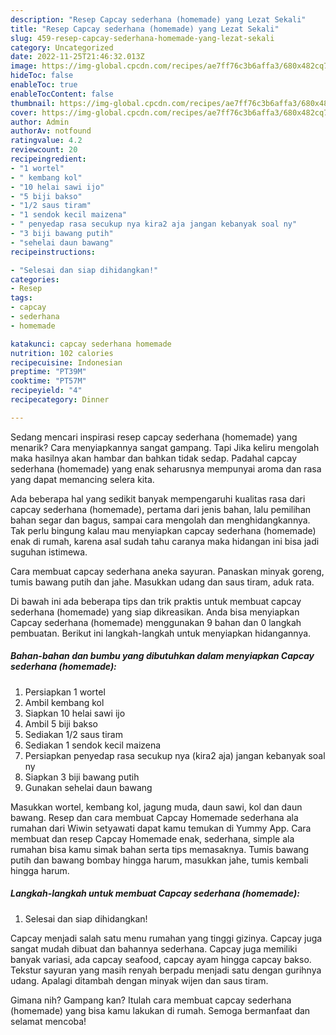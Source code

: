 ```yaml
---
description: "Resep Capcay sederhana (homemade) yang Lezat Sekali"
title: "Resep Capcay sederhana (homemade) yang Lezat Sekali"
slug: 459-resep-capcay-sederhana-homemade-yang-lezat-sekali
category: Uncategorized
date: 2022-11-25T21:46:32.013Z
image: https://img-global.cpcdn.com/recipes/ae7ff76c3b6affa3/680x482cq70/capcay-sederhana-homemade-foto-resep-utama.jpg
hideToc: false
enableToc: true
enableTocContent: false
thumbnail: https://img-global.cpcdn.com/recipes/ae7ff76c3b6affa3/680x482cq70/capcay-sederhana-homemade-foto-resep-utama.jpg
cover: https://img-global.cpcdn.com/recipes/ae7ff76c3b6affa3/680x482cq70/capcay-sederhana-homemade-foto-resep-utama.jpg
author: Admin
authorAv: notfound
ratingvalue: 4.2
reviewcount: 20
recipeingredient:
- "1 wortel"
- " kembang kol"
- "10 helai sawi ijo"
- "5 biji bakso"
- "1/2 saus tiram"
- "1 sendok kecil maizena"
- " penyedap rasa secukup nya kira2 aja jangan kebanyak soal ny"
- "3 biji bawang putih"
- "sehelai daun bawang"
recipeinstructions:

- "Selesai dan siap dihidangkan!"
categories:
- Resep
tags:
- capcay
- sederhana
- homemade

katakunci: capcay sederhana homemade 
nutrition: 102 calories
recipecuisine: Indonesian
preptime: "PT39M"
cooktime: "PT57M"
recipeyield: "4"
recipecategory: Dinner

---
```



Sedang mencari inspirasi resep capcay sederhana (homemade) yang menarik? Cara menyiapkannya sangat gampang. Tapi Jika keliru mengolah maka hasilnya akan hambar dan bahkan tidak sedap. Padahal capcay sederhana (homemade) yang enak seharusnya mempunyai aroma dan rasa yang dapat memancing selera kita.


Ada beberapa hal yang sedikit banyak mempengaruhi kualitas rasa dari capcay sederhana (homemade), pertama dari jenis bahan, lalu pemilihan bahan segar dan bagus, sampai cara mengolah dan menghidangkannya. Tak perlu bingung kalau mau menyiapkan capcay sederhana (homemade) enak di rumah, karena asal sudah tahu caranya maka hidangan ini bisa jadi suguhan istimewa.

Cara membuat capcay sederhana aneka sayuran. Panaskan minyak goreng, tumis bawang putih dan jahe. Masukkan udang dan saus tiram, aduk rata.


Di bawah ini ada beberapa tips dan trik praktis untuk membuat capcay sederhana (homemade) yang siap dikreasikan. Anda bisa menyiapkan Capcay sederhana (homemade) menggunakan 9 bahan dan 0 langkah pembuatan. Berikut ini langkah-langkah untuk menyiapkan hidangannya.

<!--inarticleads1-->

##### Bahan-bahan dan bumbu yang dibutuhkan dalam menyiapkan Capcay sederhana (homemade):

1. Persiapkan 1 wortel
1. Ambil  kembang kol
1. Siapkan 10 helai sawi ijo
1. Ambil 5 biji bakso
1. Sediakan 1/2 saus tiram
1. Sediakan 1 sendok kecil maizena
1. Persiapkan  penyedap rasa secukup nya (kira2 aja) jangan kebanyak soal ny
1. Siapkan 3 biji bawang putih
1. Gunakan sehelai daun bawang


Masukkan wortel, kembang kol, jagung muda, daun sawi, kol dan daun bawang. Resep dan cara membuat Capcay Homemade sederhana ala rumahan dari Wiwin setyawati dapat kamu temukan di Yummy App. Cara membuat dan resep Capcay Homemade enak, sederhana, simple ala rumahan bisa kamu simak bahan serta tips memasaknya. Tumis bawang putih dan bawang bombay hingga harum, masukkan jahe, tumis kembali hingga harum. 

<!--inarticleads2-->

##### Langkah-langkah untuk membuat Capcay sederhana (homemade):


1. Selesai dan siap dihidangkan!

Capcay menjadi salah satu menu rumahan yang tinggi gizinya. Capcay juga sangat mudah dibuat dan bahannya sederhana. Capcay juga memiliki banyak variasi, ada capcay seafood, capcay ayam hingga capcay bakso. Tekstur sayuran yang masih renyah berpadu menjadi satu dengan gurihnya udang. Apalagi ditambah dengan minyak wijen dan saus tiram. 

Gimana nih? Gampang kan? Itulah cara membuat capcay sederhana (homemade) yang bisa kamu lakukan di rumah. Semoga bermanfaat dan selamat mencoba!
